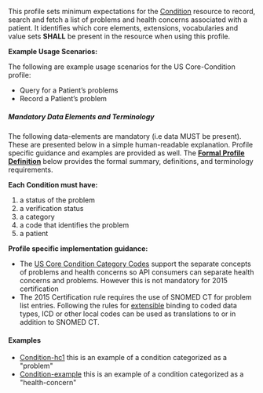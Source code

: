 ﻿This profile sets minimum expectations for the [Condition] resource to record, search and fetch a  list of problems and health concerns associated with a patient. It identifies which core elements, extensions, vocabularies and value sets **SHALL** be present in the resource when using this profile.

**Example Usage Scenarios:**

The following are example usage scenarios for the US Core-Condition profile:

-   Query for a Patient’s problems
-   Record a Patient’s problem

##### Mandatory Data Elements and Terminology


The following data-elements are mandatory (i.e data MUST be present). These are presented below in a simple human-readable explanation.  Profile specific guidance and examples are provided as well.  The [**Formal Profile Definition**](#profile) below provides the  formal summary, definitions, and  terminology requirements.  

**Each Condition must have:**

1.  a status of the problem
1.  a verification status
1.  a category
1.  a code that identifies the problem
1.  a patient

**Profile specific implementation guidance:**

* The [US Core Condition Category Codes] support the separate concepts of problems and health concerns so API consumers can separate health concerns and problems. However this is not mandatory for 2015 certification
* The 2015 Certification rule requires the use of SNOMED CT for problem list entries. Following the rules for [extensible] binding to coded data types, ICD or other local codes can be used as translations to or in addition to SNOMED CT.

#### Examples

 - [Condition-hc1](condition-hc1.html) this is an example of a condition categorized as a "problem"
 - [Condition-example](condition-example.html) this is an example of a condition categorized as a "health-concern"

[Condition]: http://build.fhir.org/condition.html
[extensible]: http://build.fhir.org/terminologies.html#extensible
[US Core Condition Category Codes]: valueset-us-core-condition-category.html
